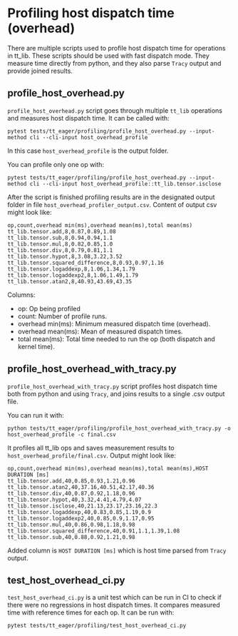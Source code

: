 # Profiling host dispatch time (overhead)

There are multiple scripts used to profile host dispatch time for operations in tt_lib. These scripts should be used with fast dispatch mode. They measure time directly from python, and they also parse `Tracy` output and provide joined results.


## profile_host_overhead.py

`profile_host_overhead.py` script goes through multiple `tt_lib` operations and measures host dispatch time.
It can be called with:

```
pytest tests/tt_eager/profiling/profile_host_overhead.py --input-method cli --cli-input host_overhead_profile
```

In this case `host_overhead_profile` is the output folder.

You can profile only one op with:

```
pytest tests/tt_eager/profiling/profile_host_overhead.py --input-method cli --cli-input host_overhead_profile::tt_lib.tensor.isclose
```

After the script is finished profiling results are in the designated output folder in file `host_overhead_profiler_output.csv`. Content of output csv might look like:

```
op,count,overhead min(ms),overhead mean(ms),total mean(ms)
tt_lib.tensor.add,8,0.87,0.89,1.08
tt_lib.tensor.sub,8,0.94,0.94,1.1
tt_lib.tensor.mul,8,0.82,0.85,1.0
tt_lib.tensor.div,8,0.79,0.81,1.1
tt_lib.tensor.hypot,8,3.08,3.22,3.52
tt_lib.tensor.squared_difference,8,0.93,0.97,1.16
tt_lib.tensor.logaddexp,8,1.06,1.34,1.79
tt_lib.tensor.logaddexp2,8,1.06,1.49,1.79
tt_lib.tensor.atan2,8,40.93,43.69,43.35
```

Columns:
* op: Op being profiled
* count: Number of profile runs.
* overhead min(ms): Minimum measured dispatch time (overhead).
* overhead mean(ms): Mean of measured dispatch times.
* total mean(ms): Total time needed to run the op (both dispatch and kernel time).


## profile_host_overhead_with_tracy.py

`profile_host_overhead_with_tracy.py` script profiles host dispatch time both from python and using `Tracy`, and joins results to a single .csv output file.

You can run it with:

```
python tests/tt_eager/profiling/profile_host_overhead_with_tracy.py -o host_overhead_profile -c final.csv
```

It profiles all tt_lib ops and saves measurement results to `host_overhead_profile/final.csv`. Output might look like:

```
op,count,overhead min(ms),overhead mean(ms),total mean(ms),HOST DURATION [ms]
tt_lib.tensor.add,40,0.85,0.93,1.21,0.96
tt_lib.tensor.atan2,40,37.16,40.51,42.17,40.36
tt_lib.tensor.div,40,0.87,0.92,1.18,0.96
tt_lib.tensor.hypot,40,3.32,4.41,4.79,4.07
tt_lib.tensor.isclose,40,21.13,23.17,23.16,22.3
tt_lib.tensor.logaddexp,40,0.83,0.85,1.19,0.9
tt_lib.tensor.logaddexp2,40,0.85,0.9,1.17,0.95
tt_lib.tensor.mul,40,0.86,0.98,1.18,0.98
tt_lib.tensor.squared_difference,40,0.91,1.1,1.39,1.08
tt_lib.tensor.sub,40,0.88,0.92,1.21,0.98
```

Added column is `HOST DURATION [ms]` which is host time parsed from `Tracy` output.


## test_host_overhead_ci.py

`test_host_overhead_ci.py` is a unit test which can be run in CI to check if there were no regressions in host dispatch times. It compares measured time with reference times for each op. It can be run with:

```
pytest tests/tt_eager/profiling/test_host_overhead_ci.py
```
